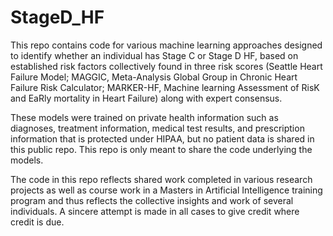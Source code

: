 # StageD_HF

This repo contains code for various machine learning approaches designed to identify whether an individual has Stage C or Stage D HF, based on established risk factors collectively found in three risk scores (Seattle Heart Failure Model; MAGGIC, Meta-Analysis Global Group in Chronic Heart Failure Risk Calculator; MARKER-HF, Machine learning Assessment of RisK and EaRly mortality in Heart Failure) along with expert consensus.

These models were trained on private health information such as diagnoses, treatment information, medical test results, and prescription information that is protected under HIPAA, but no patient data is shared in this public repo. This repo is only meant to share the code underlying the models.

The code in this repo reflects shared work completed in various research projects as well as course work in a Masters
in Artificial Intelligence training program and thus reflects the collective insights and work of several individuals.
A sincere attempt is made in all cases to give credit where credit is due.
